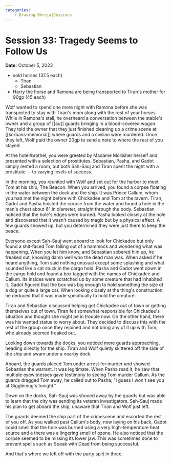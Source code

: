 ```yaml
---
categories:
    - Braving Bhreia|Sessions
---
```


# Session 33: Tragedy Seems to Follow Us

**Date:** October 5, 2023

- sold horses (37.5 each)
  - Tiran
  - Sebastian
- Harry the horse and Ramona are being transported to Tiran's mother for 90gp (45 each)

Wolf wanted to spend one more night with Ramona before she was transported to stay with Tiran's mom along with the rest of your horses. While in Ramona's stall, he overheard a conversation between the stable's owner and a group of [[au]] guards bringing in a blood-covered wagon. They told the owner that they just finished cleaning up a crime scene at [[korbans-memorial]] where guards and a civilian were murdered. Once they left, Wolf paid the owner 20gp to send a note to where the rest of you stayed.

At the hotel/brothel, you were greeted by Madame Mollisher herself and presented with a selection of prostitutes. Sebastian, Pasha, and Gadot simply rented a room, but both Sah-Sauj and Tiran spent the night with a prostitute -- to varying levels of success.

In the morning, you reunited with Wolf and set out for the harbor to meet Tom at his ship, The Beacon. When you arrived, you found a corpse floating in the water between the dock and the ship. It was Prince Callum, whom you had met the night before with Chickadee and Tom at the tavern. Tiran, Gadot and Pasha hoisted the corpse from the water and found a hole in the man's chest about 6" in diameter, straight through the body. Sebastian noticed that the hole's edges were burned. Pasha looked closely at the hole and discovered that it wasn't caused by magic but by a physical effect. A few guards showed up, but you determined they were just there to keep the peace.

Everyone except Sah-Sauj went aboard to look for Chickadee but only found a shit-faced Tom falling out of a hammock and wondering what was happening. When you let him know, and Sebastian sobered him up, he freaked out, knowing damn well who the dead man was. When asked if he heard anything, Tom said nothing unusual except some splashing and what sounded like a cat stuck in the cargo hold. Pasha and Gadot went down in the cargo hold and found a box tagged with the names of Chickadee and Callum. Its insides were scratched up by some creature that had inhabited it. Gadot figured that the box was big enough to hold something the size of a dog or quite a large cat. When looking closely at the thing's construction, he deduced that it was made specifically to hold the creature.

Tiran and Sebastian discussed helping get Chickadee out of town or getting themselves out of town. Tiran felt somewhat responsible for Chickadee's situation and thought she might be in trouble now. On the other hand, there was his wanted status to worry about. They decided to discuss this with the rest of the group once they rejoined and not bring any of it up with Tom, who already seemed freaked out.

Looking down towards the docks, you noticed more guards approaching, heading directly for the ship. Tiran and Wolf quietly skittered off the side of the ship and swam under a nearby dock.

Aboard, the guards placed Tom under arrest for murder and showed Sebastian the warrant. It was legitimate. When Pasha read it, he saw that multiple eyewitnesses gave testimony to seeing Tom murder Callum. As the guards dragged Tom away, he called out to Pasha, "I guess I won't see you at Gigglemug's tonight."

Down on the docks, Sah-Sauj was shooed away by the guards but was able to learn that the city was sending its veteran investigators. Sah-Sauj made his plan to get aboard the ship, unaware that Tiran and Wolf just left.

The guards deemed the ship part of the crimescene and escorted the rest of you off. As you walked past Callum's body, now laying on his back, Gadot could smell that the hole was burned using a very high-temperature heat source and a there was a lingering smell of ozone. He also noticed that the corpse seemed to be missing its lower jaw. This was sometimes done to prevent spells such as Speak with Dead from being successful.

And that's where we left off with the party split in three.
